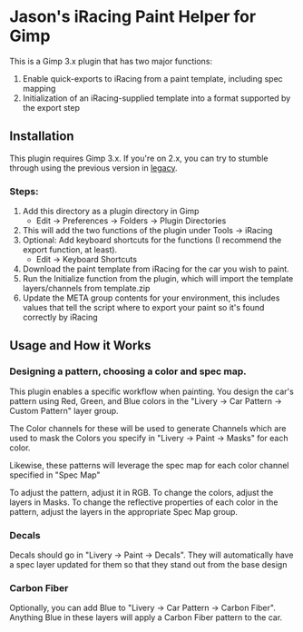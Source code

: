# Jason's iRacing Paint Helper for Gimp
This is a Gimp 3.x plugin that has two major functions:

1. Enable quick-exports to iRacing from a paint template, including spec mapping
2. Initialization of an iRacing-supplied template into a format supported by the export step


## Installation
This plugin requires Gimp 3.x. If you're on 2.x, you can try to stumble through using the previous version in [legacy](legacy/iracing_helper.py).

### Steps:

1. Add this directory as a plugin directory in Gimp
    - Edit -> Preferences -> Folders -> Plugin Directories
1. This will add the two functions of the plugin under Tools -> iRacing
1. Optional: Add keyboard shortcuts for the functions (I recommend the export function, at least).
    - Edit -> Keyboard Shortcuts
1. Download the paint template from iRacing for the car you wish to paint.
1. Run the Initialize function from the plugin, which will import the template layers/channels from template.zip
1. Update the META group contents for your environment, this includes values that tell the script where to export your paint so it's found correctly by iRacing

## Usage and How it Works

### Designing a pattern, choosing a color and spec map.
This plugin enables a specific workflow when painting. You design the car's pattern using Red, Green, and Blue colors in the "Livery -> Car Pattern -> Custom Pattern" layer group. 

The Color channels for these will be used to generate Channels which are used to mask the Colors you specify in "Livery -> Paint -> Masks" for each color.

Likewise, these patterns will leverage the spec map for each color channel specified in "Spec Map"

To adjust the pattern, adjust it in RGB. To change the colors, adjust the layers in Masks. To change the reflective properties of each color in the pattern, adjust the layers in the appropriate Spec Map group.

### Decals
Decals should go in "Livery -> Paint -> Decals". They will automatically have a spec layer updated for them so that they stand out from the base design

### Carbon Fiber
Optionally, you can add Blue to "Livery -> Car Pattern -> Carbon Fiber". Anything Blue in these layers will apply a Carbon Fiber pattern to the car.